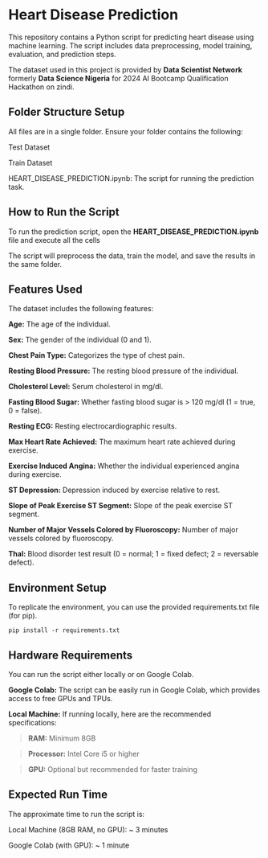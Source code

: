# Heart Disease Prediction
This repository contains a Python script for predicting heart disease using machine learning. The script includes data preprocessing, model training, evaluation, and prediction steps.

The dataset used in this project is provided by **Data Scientist Network** formerly **Data Science Nigeria** for 2024 AI Bootcamp Qualification Hackathon on zindi.

## Folder Structure Setup
All files are in a single folder. Ensure your folder contains the following:

Test Dataset

Train Dataset

HEART_DISEASE_PREDICTION.ipynb: The script for running the prediction task.

## How to Run the Script
To run the prediction script, open the **HEART_DISEASE_PREDICTION.ipynb** file and execute all the cells

The script will preprocess the data, train the model, and save the results in the same folder.

## Features Used
The dataset includes the following features:

**Age:** The age of the individual.

**Sex:** The gender of the individual (0 and 1).

**Chest Pain Type:** Categorizes the type of chest pain.

**Resting Blood Pressure:** The resting blood pressure of the individual.

**Cholesterol Level:** Serum cholesterol in mg/dl.

**Fasting Blood Sugar:** Whether fasting blood sugar is > 120 mg/dl (1 = true, 0 = false).

**Resting ECG:** Resting electrocardiographic results.

**Max Heart Rate Achieved:** The maximum heart rate achieved during exercise.

**Exercise Induced Angina:** Whether the individual experienced angina during exercise.

**ST Depression:** Depression induced by exercise relative to rest.

**Slope of Peak Exercise ST Segment:** Slope of the peak exercise ST segment.

**Number of Major Vessels Colored by Fluoroscopy:** Number of major vessels colored by fluoroscopy.

**Thal:** Blood disorder test result (0 = normal; 1 = fixed defect; 2 = reversable defect).


## Environment Setup

To replicate the environment, you can use the provided requirements.txt file (for pip).

```pip install -r requirements.txt```


## Hardware Requirements
You can run the script either locally or on Google Colab.

**Google Colab:** The script can be easily run in Google Colab, which provides access to free GPUs and TPUs.

**Local Machine:** If running locally, here are the recommended specifications:

> **RAM:** Minimum 8GB

> **Processor:** Intel Core i5 or higher

> **GPU:** Optional but recommended for faster training


## Expected Run Time
The approximate time to run the script is:

Local Machine (8GB RAM, no GPU): ~ 3 minutes

Google Colab (with GPU): ~ 1 minute
